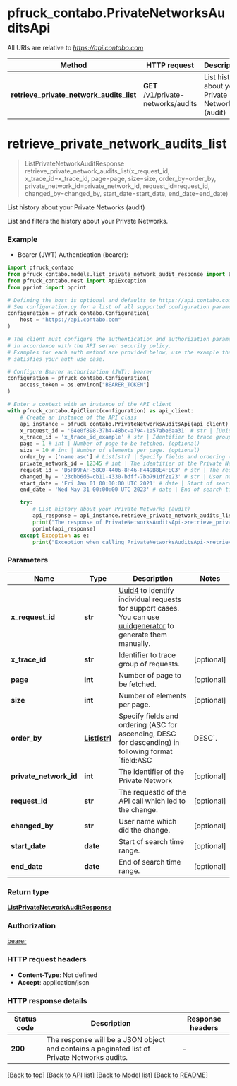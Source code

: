 # pfruck_contabo.PrivateNetworksAuditsApi

All URIs are relative to *https://api.contabo.com*

Method | HTTP request | Description
------------- | ------------- | -------------
[**retrieve_private_network_audits_list**](PrivateNetworksAuditsApi.md#retrieve_private_network_audits_list) | **GET** /v1/private-networks/audits | List history about your Private Networks (audit)


# **retrieve_private_network_audits_list**
> ListPrivateNetworkAuditResponse retrieve_private_network_audits_list(x_request_id, x_trace_id=x_trace_id, page=page, size=size, order_by=order_by, private_network_id=private_network_id, request_id=request_id, changed_by=changed_by, start_date=start_date, end_date=end_date)

List history about your Private Networks (audit)

List and filters the history about your Private Networks.

### Example

* Bearer (JWT) Authentication (bearer):

```python
import pfruck_contabo
from pfruck_contabo.models.list_private_network_audit_response import ListPrivateNetworkAuditResponse
from pfruck_contabo.rest import ApiException
from pprint import pprint

# Defining the host is optional and defaults to https://api.contabo.com
# See configuration.py for a list of all supported configuration parameters.
configuration = pfruck_contabo.Configuration(
    host = "https://api.contabo.com"
)

# The client must configure the authentication and authorization parameters
# in accordance with the API server security policy.
# Examples for each auth method are provided below, use the example that
# satisfies your auth use case.

# Configure Bearer authorization (JWT): bearer
configuration = pfruck_contabo.Configuration(
    access_token = os.environ["BEARER_TOKEN"]
)

# Enter a context with an instance of the API client
with pfruck_contabo.ApiClient(configuration) as api_client:
    # Create an instance of the API class
    api_instance = pfruck_contabo.PrivateNetworksAuditsApi(api_client)
    x_request_id = '04e0f898-37b4-48bc-a794-1a57abe6aa31' # str | [Uuid4](https://en.wikipedia.org/wiki/Universally_unique_identifier#Version_4_(random)) to identify individual requests for support cases. You can use [uuidgenerator](https://www.uuidgenerator.net/version4) to generate them manually.
    x_trace_id = 'x_trace_id_example' # str | Identifier to trace group of requests. (optional)
    page = 1 # int | Number of page to be fetched. (optional)
    size = 10 # int | Number of elements per page. (optional)
    order_by = ['name:asc'] # List[str] | Specify fields and ordering (ASC for ascending, DESC for descending) in following format `field:ASC|DESC`. (optional)
    private_network_id = 12345 # int | The identifier of the Private Network (optional)
    request_id = 'D5FD9FAF-58C0-4406-8F46-F449B8E4FEC3' # str | The requestId of the API call which led to the change. (optional)
    changed_by = '23cbb6d6-cb11-4330-bdff-7bb791df2e23' # str | User name which did the change. (optional)
    start_date = 'Fri Jan 01 00:00:00 UTC 2021' # date | Start of search time range. (optional)
    end_date = 'Wed May 31 00:00:00 UTC 2023' # date | End of search time range. (optional)

    try:
        # List history about your Private Networks (audit)
        api_response = api_instance.retrieve_private_network_audits_list(x_request_id, x_trace_id=x_trace_id, page=page, size=size, order_by=order_by, private_network_id=private_network_id, request_id=request_id, changed_by=changed_by, start_date=start_date, end_date=end_date)
        print("The response of PrivateNetworksAuditsApi->retrieve_private_network_audits_list:\n")
        pprint(api_response)
    except Exception as e:
        print("Exception when calling PrivateNetworksAuditsApi->retrieve_private_network_audits_list: %s\n" % e)
```



### Parameters


Name | Type | Description  | Notes
------------- | ------------- | ------------- | -------------
 **x_request_id** | **str**| [Uuid4](https://en.wikipedia.org/wiki/Universally_unique_identifier#Version_4_(random)) to identify individual requests for support cases. You can use [uuidgenerator](https://www.uuidgenerator.net/version4) to generate them manually. | 
 **x_trace_id** | **str**| Identifier to trace group of requests. | [optional] 
 **page** | **int**| Number of page to be fetched. | [optional] 
 **size** | **int**| Number of elements per page. | [optional] 
 **order_by** | [**List[str]**](str.md)| Specify fields and ordering (ASC for ascending, DESC for descending) in following format &#x60;field:ASC|DESC&#x60;. | [optional] 
 **private_network_id** | **int**| The identifier of the Private Network | [optional] 
 **request_id** | **str**| The requestId of the API call which led to the change. | [optional] 
 **changed_by** | **str**| User name which did the change. | [optional] 
 **start_date** | **date**| Start of search time range. | [optional] 
 **end_date** | **date**| End of search time range. | [optional] 

### Return type

[**ListPrivateNetworkAuditResponse**](ListPrivateNetworkAuditResponse.md)

### Authorization

[bearer](../README.md#bearer)

### HTTP request headers

 - **Content-Type**: Not defined
 - **Accept**: application/json

### HTTP response details

| Status code | Description | Response headers |
|-------------|-------------|------------------|
**200** | The response will be a JSON object and contains a paginated list of Private Networks audits. |  -  |

[[Back to top]](#) [[Back to API list]](../README.md#documentation-for-api-endpoints) [[Back to Model list]](../README.md#documentation-for-models) [[Back to README]](../README.md)

